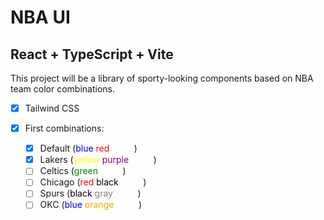 # NBA UI

## React + TypeScript + Vite

This project will be a library of sporty-looking components based on NBA team color combinations.

- [x]  Tailwind CSS

- [x]  First combinations:
   - [x] Default (<font color="blue">blue</font> <font color="red">red</font> <font color="white">white</font>)
   - [x] Lakers (<font color="yellow">yellow</font> <font color="purple">purple</font> <font color="white">white</font>)
   - [ ] Celtics (<font color="green">green</font> <font color="white">white</font>)
   - [ ] Chicago (<font color="red">red</font> <font color="black">black</font> <font color="white">white</font>)
   - [ ] Spurs (<font color="black">black</font> <font color="gray">gray</font> <font color="white">white</font>)
   - [ ] OKC (<font color="blue">blue</font> <font color="orange">orange</font> <font color="white">white</font>)
